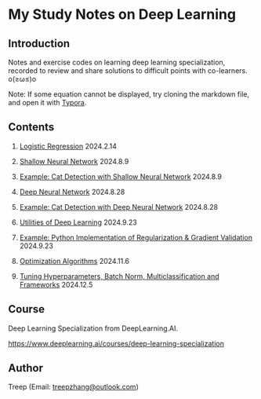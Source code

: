 # My Study Notes on Deep Learning

## Introduction

Notes and exercise codes on learning deep learning specialization, recorded to review and share solutions to difficult points with co-learners. o(≥ω≤)o

Note: If some equation cannot be displayed, try cloning the markdown file, and open it with [Typora](https://typora.io/).

## Contents

1. [Logistic Regression](./1.LogisticRegression.md) 2024.2.14

1. [Shallow Neural Network](./2.ShallowNeuralNetwork.md) 2024.8.9

1. [Example: Cat Detection with Shallow Neural Network](./3.Example-CatDetectionWithShallowNeuralNetwork.md) 2024.8.9

1. [Deep Neural Network](./4.DeepNeuralNetwork.md) 2024.8.28

1. [Example: Cat Detection with Deep Neural Network](./5.ExampleCatDetectionWithDeepNeuralNetwork.md) 2024.8.28

1. [Utilities of Deep Learning](./6.UtilitiesOfDeepLearning.md) 2024.9.23

1. [Example: Python Implementation of Regularization & Gradient Validation](./7.ExamplePythonImplementationOfRegularizationAndGradientValidation.md) 2024.9.23

1. [Optimization Algorithms](./8.OptimizationAlgorithms.md) 2024.11.6

1. [Tuning Hyperparameters, Batch Norm, Multiclassification and Frameworks](./9.TuningHyperparametersBatchNormMulticlassificationAndFrameworks.md) 2024.12.5

      

## Course

Deep Learning Specialization from DeepLearning.AI.

https://www.deeplearning.ai/courses/deep-learning-specialization



## Author

Treep (Email: treepzhang@outlook.com)